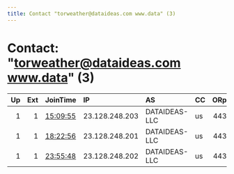 ```yaml
---
title: Contact "torweather@dataideas.com www.data" (3)
---
```


# Contact: "torweather@dataideas.com www.data" (3)

|   Up |   Ext | JoinTime                                                                                              | IP             | AS            | CC   |   ORp |   Dirp | OS    | Version   | Nickname   |   eFamMembers |
|-----:|------:|:------------------------------------------------------------------------------------------------------|:---------------|:--------------|:-----|------:|-------:|:------|:----------|:-----------|--------------:|
|    1 |     1 | [15:09:55](https://nusenu.github.io/OrNetStats/w/relay/A76A848022C73CDA45772F43465DF07BFF2904B8.html) | 23.128.248.203 | DATAIDEAS-LLC | us   |   443 |      0 | Linux | 0.4.7.7   | DataIdeas  |             3 |
|    1 |     1 | [18:22:56](https://nusenu.github.io/OrNetStats/w/relay/70C2FBBC1A6F8503A0AE3D9FE79F090099874A3F.html) | 23.128.248.201 | DATAIDEAS-LLC | us   |   443 |      0 | Linux | 0.4.7.7   | DataIdeas  |             3 |
|    1 |     1 | [23:55:48](https://nusenu.github.io/OrNetStats/w/relay/052FE091CD113BCCFFC2A74B63927A5C7FA0D9AB.html) | 23.128.248.202 | DATAIDEAS-LLC | us   |   443 |      0 | Linux | 0.4.7.7   | DataIdeas  |             3 |
